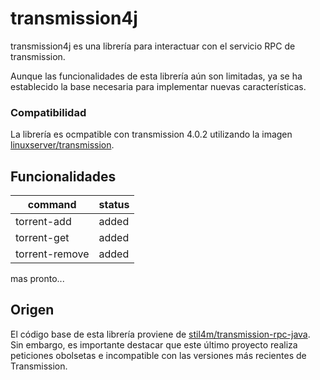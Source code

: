 # transmission4j
transmission4j es una librería para interactuar con el servicio RPC de transmission.

Aunque las funcionalidades de esta librería aún son limitadas, ya se ha establecido la base necesaria para implementar nuevas características.

### Compatibilidad
La librería es ocmpatible con transmission 4.0.2 utilizando la imagen [linuxserver/transmission](https://hub.docker.com/r/linuxserver/transmission).

## Funcionalidades
| command | status |
|---------|--------|
| torrent-add | added |
| torrent-get | added |
| torrent-remove | added |

mas pronto...

## Origen
El código base de esta librería proviene de [stil4m/transmission-rpc-java](https://github.com/stil4m/transmission-rpc-java). Sin embargo, es importante destacar que este último proyecto realiza peticiones obolsetas e incompatible con las versiones más recientes de Transmission.

